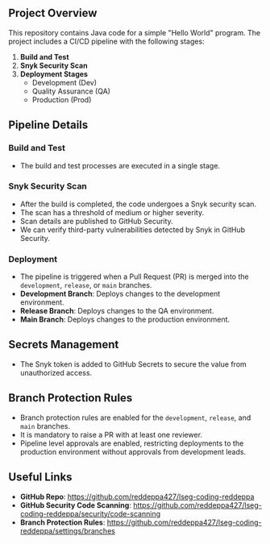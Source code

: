 ## Project Overview

This repository contains Java code for a simple "Hello World" program. The project includes a CI/CD pipeline with the following stages:

1. **Build and Test**
2. **Snyk Security Scan**
3. **Deployment Stages**
   - Development (Dev)
   - Quality Assurance (QA)
   - Production (Prod)

## Pipeline Details

### Build and Test
- The build and test processes are executed in a single stage.

### Snyk Security Scan
- After the build is completed, the code undergoes a Snyk security scan.
- The scan has a threshold of medium or higher severity.
- Scan details are published to GitHub Security.
- We can verify third-party vulnerabilities detected by Snyk in GitHub Security.

### Deployment
- The pipeline is triggered when a Pull Request (PR) is merged into the `development`, `release`, or `main` branches.
- **Development Branch**: Deploys changes to the development environment.
- **Release Branch**: Deploys changes to the QA environment.
- **Main Branch**: Deploys changes to the production environment.

## Secrets Management
- The Snyk token is added to GitHub Secrets to secure the value from unauthorized access.

## Branch Protection Rules
- Branch protection rules are enabled for the `development`, `release`, and `main` branches.
- It is mandatory to raise a PR with at least one reviewer.
- Pipeline level approvals are enabled, restricting deployments to the production environment without approvals from development leads.

## Useful Links
- **GitHub Repo**: https://github.com/reddeppa427/lseg-coding-reddeppa
- **GitHub Security Code Scanning**: https://github.com/reddeppa427/lseg-coding-reddeppa/security/code-scanning
- **Branch Protection Rules**: https://github.com/reddeppa427/lseg-coding-reddeppa/settings/branches


